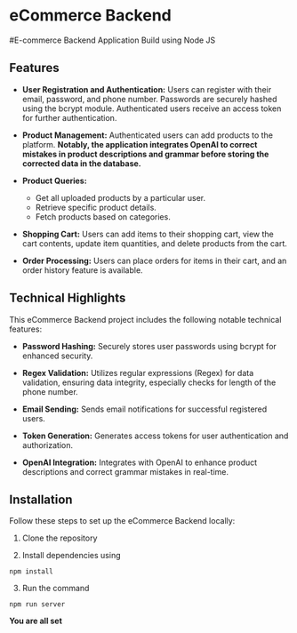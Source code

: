 # eCommerce Backend

#E-commerce Backend Application Build using Node JS

## Features

- **User Registration and Authentication:** Users can register with their email, password, and phone number. Passwords are securely hashed using the bcrypt module. Authenticated users receive an access token for further authentication.

- **Product Management:** Authenticated users can add products to the platform. **Notably, the application integrates OpenAI to correct mistakes in product descriptions and grammar before storing the corrected data in the database.**

- **Product Queries:**
  - Get all uploaded products by a particular user.
  - Retrieve specific product details.
  - Fetch products based on categories.

- **Shopping Cart:** Users can add items to their shopping cart, view the cart contents, update item quantities, and delete products from the cart.

- **Order Processing:** Users can place orders for items in their cart, and an order history feature is available.

## Technical Highlights

This eCommerce Backend project includes the following notable technical features:

- **Password Hashing:** Securely stores user passwords using bcrypt for enhanced security.

- **Regex Validation:** Utilizes regular expressions (Regex) for data validation, ensuring data integrity, especially checks for length of the phone number.

- **Email Sending:** Sends email notifications for successful registered users.

- **Token Generation:** Generates access tokens for user authentication and authorization.

- **OpenAI Integration:** Integrates with OpenAI to enhance product descriptions and correct grammar mistakes in real-time.


## Installation

Follow these steps to set up the eCommerce Backend locally:

1. Clone the repository

2. Install dependencies using 
```
npm install
```
3. Run the command
```
npm run server
```

**You are all set**
